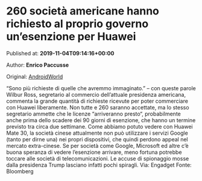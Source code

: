 
# 260 società americane hanno richiesto al proprio governo un’esenzione per Huawei

Published at: **2019-11-04T09:14:16+00:00**

Author: **Enrico Paccusse**

Original: [AndroidWorld](https://www.androidworld.it/2019/11/04/260-societa-americane-richiesto-al-governo-un-esenzione-huawei-677860/)

“Sono più richieste di quelle che avremmo immaginato.” – con queste parole Wilbur Ross, segretario al commercio dell’attuale presidenza americana, commenta la grande quantità di richieste ricevute per poter commerciare con Huawei liberamente.
Non tutte e 260 saranno accettate, ma lo stesso segretario ammette che le licenze “arriveranno presto“, probabilmente anche prima dello scadere dei 90 giorni di esenzione, che hanno un termine previsto tra circa due settimane.
Come abbiamo potuto vedere con Huawei Mate 30, la società cinese attualmente non può utilizzare i servizi Google (tanto per dirne una) nei propri dispositivi, che quindi perdono appeal nel mercato extra-cinese.
Se per società come Google, Microsoft ed altre c’è buona speranza di vedere l’esenzione arrivare, meno fortuna potrebbe toccare alle società di telecomunicazioni. Le accuse di spionaggio mosse dalla presidenza Trump lasciano infatti pochi spiragli.
Via: Engadget
Fonte: Bloomberg

